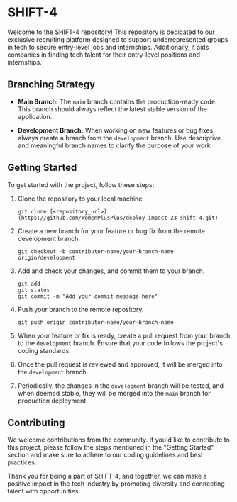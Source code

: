 # SHIFT-4

Welcome to the SHIFT-4 repository! This repository is dedicated to our exclusive recruiting platform designed to support underrepresented groups in tech to secure entry-level jobs and internships. Additionally, it aids companies in finding tech talent for their entry-level positions and internships.

## Branching Strategy

- **Main Branch:** The `main` branch contains the production-ready code. This branch should always reflect the latest stable version of the application.

- **Development Branch:** When working on new features or bug fixes, always create a branch from the `development` branch. Use descriptive and meaningful branch names to clarify the purpose of your work.

## Getting Started

To get started with the project, follow these steps:

1. Clone the repository to your local machine.
   ```
   git clone [<repository_url>](https://github.com/WomenPlusPlus/deploy-impact-23-shift-4.git)
   ```

2. Create a new branch for your feature or bug fix from the remote development branch.
   ```
   git checkout -b contributor-name/your-branch-name origin/development
   ```

3. Add and check your changes, and commit them to your branch.
   ```
   git add . 
   git status
   git commit -m "Add your commit message here"
   ```

4. Push your branch to the remote repository.
   ```
   git push origin contributor-name/your-branch-name
   ```

5. When your feature or fix is ready, create a pull request from your branch to the `development` branch. Ensure that your code follows the project's coding standards.

6. Once the pull request is reviewed and approved, it will be merged into the `development` branch.

7. Periodically, the changes in the `development` branch will be tested, and when deemed stable, they will be merged into the `main` branch for production deployment.

## Contributing

We welcome contributions from the community. If you'd like to contribute to this project, please follow the steps mentioned in the "Getting Started" section and make sure to adhere to our coding guidelines and best practices.

Thank you for being a part of SHIFT-4, and together, we can make a positive impact in the tech industry by promoting diversity and connecting talent with opportunities.
